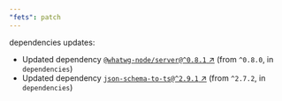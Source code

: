 ```yaml
---
"fets": patch
---
```

dependencies updates:
  - Updated dependency [`@whatwg-node/server@^0.8.1` ↗︎](https://www.npmjs.com/package/@whatwg-node/server/v/0.8.1) (from `^0.8.0`, in `dependencies`)
  - Updated dependency [`json-schema-to-ts@^2.9.1` ↗︎](https://www.npmjs.com/package/json-schema-to-ts/v/2.9.1) (from `^2.7.2`, in `dependencies`)
